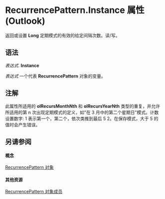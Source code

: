 
# RecurrencePattern.Instance 属性 (Outlook)

返回或设置 **Long** 定期模式的有效的给定间隔次数。读/写。


## 语法

 _表达式_. **Instance**

 _表达式_ 一个代表 **RecurrencePattern** 对象的变量。


## 注解

此属性所适用的 **olRecursMonthNth** 和 **olRecursYearNth** 类型的重复，并允许所适用的第 n 次出现定期模式的定义，如"在 3 月中的第二个星期日"模式。计数设置数字: 1 表示第一个，第二个，依次类推到最后 5 2。在保存模式，大于 5 的值时会产生错误。


## 另请参阅


#### 概念


[RecurrencePattern 对象](36c098f7-59fb-879a-5173-ed0260d13fa4.md)
#### 其他资源


[RecurrencePattern 对象成员](d282fdb2-2b6d-983d-fe5f-698113d35f89.md)